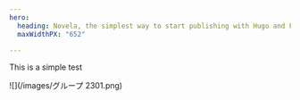 ```yaml
---
hero:
  heading: Novela, the simplest way to start publishing with Hugo and Forestry.
  maxWidthPX: "652"

---
```

This is a simple test

![](/images/グループ 2301.png)